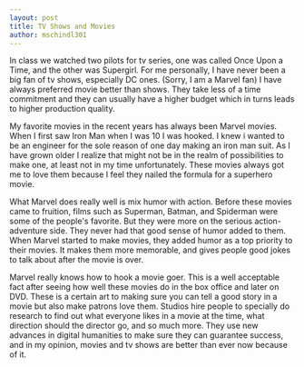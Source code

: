 ```yaml
---
layout: post
title: TV Shows and Movies
author: mschindl301
---
```


In class we watched two pilots for tv series, one was called Once Upon a Time, and the other was Supergirl. For me personally, I have never been a big fan of tv shows, especially DC ones. (Sorry, I am a Marvel fan) I have always preferred movie better than shows. They take less of a time commitment and they can usually have a higher budget which in turns leads to higher production quality.
	
My favorite movies in the recent years has always been Marvel movies. When I first saw Iron Man when I was 10 I was hooked. I knew i wanted to be an engineer for the sole reason of one day making an iron man suit. As I have grown older I realize that might not be in the realm of possibilities to make one, at least not in my time unfortunately. These movies always got me to love them because I feel they nailed the formula for a superhero movie.

What Marvel does really well is mix humor with action. Before these movies came to fruition, films such as Superman, Batman, and Spiderman were some of the people's favorite. But they were more on the serious action-adventure side. They never had that good sense of humor added to them. When Marvel started to make movies, they added humor as a top priority to their movies. It makes them more memorable, and gives people good jokes to talk about after the movie is over.

Marvel really knows how to hook a movie goer. This is a well acceptable fact after seeing how well these movies do in the box office and later on DVD. These is a certain art to making sure you can tell a good story in a movie but also make patrons love them. Studios hire people to specially do research to find out what everyone likes in a movie at the time, what direction should the director go, and so much more. They use new advances in digital humanities to make sure they can guarantee success, and in my opinion, movies and tv shows are better than ever now because of it.
